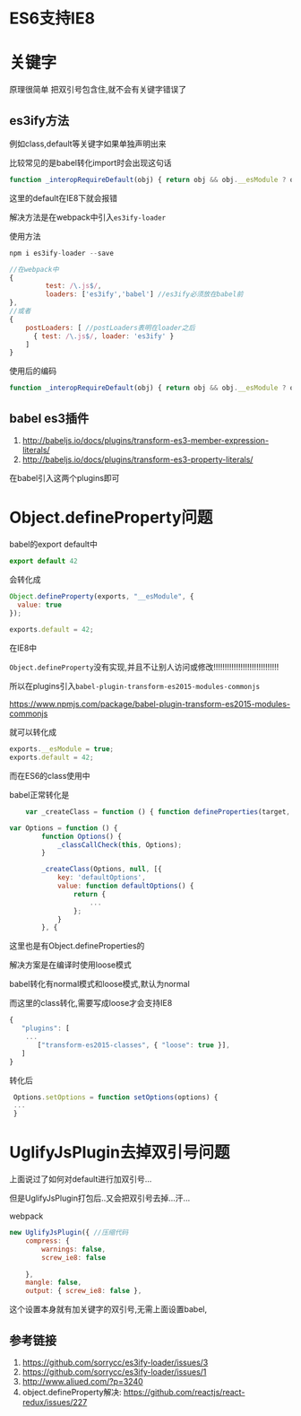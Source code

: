 # ES6支持IE8

# 关键字

原理很简单 把双引号包含住,就不会有关键字错误了

## es3ify方法

例如class,default等关键字如果单独声明出来

比较常见的是babel转化import时会出现这句话

```javascript
function _interopRequireDefault(obj) { return obj && obj.__esModule ? obj : { default: obj }; }

```

这里的default在IE8下就会报错

解决方法是在webpack中引入`es3ify-loader`

使用方法

```javascript
npm i es3ify-loader --save

//在webpack中
{
         test: /\.js$/,
         loaders: ['es3ify','babel'] //es3ify必须放在babel前
},
//或者
{
    postLoaders: [ //postLoaders表明在loader之后
      { test: /\.js$/, loader: 'es3ify' }
    ]
}
```

使用后的编码

```javascript
function _interopRequireDefault(obj) { return obj && obj.__esModule ? obj : { "default": obj }; }
```
## babel es3插件

1. http://babeljs.io/docs/plugins/transform-es3-member-expression-literals/
2. http://babeljs.io/docs/plugins/transform-es3-property-literals/

在babel引入这两个plugins即可

# Object.defineProperty问题

babel的export default中

```javascript
export default 42
```

会转化成

```javascript
Object.defineProperty(exports, "__esModule", {
  value: true
});
 
exports.default = 42;
```

在IE8中

`Object.defineProperty`没有实现,并且不让别人访问或修改!!!!!!!!!!!!!!!!!!!!!!!!!!!!!

所以在plugins引入`babel-plugin-transform-es2015-modules-commonjs `

https://www.npmjs.com/package/babel-plugin-transform-es2015-modules-commonjs

就可以转化成

```javascript
exports.__esModule = true;
exports.default = 42;
```

而在ES6的class使用中

babel正常转化是

```javascript
	var _createClass = function () { function defineProperties(target, props) { for (var i = 0; i < props.length; i++) { var descriptor = props[i]; descriptor.enumerable = descriptor.enumerable || false; descriptor.configurable = true; if ("value" in descriptor) descriptor.writable = true; Object.defineProperty(target, descriptor.key, descriptor); } } return function (Constructor, protoProps, staticProps) { if (protoProps) defineProperties(Constructor.prototype, protoProps); if (staticProps) defineProperties(Constructor, staticProps); return Constructor; }; }();

var Options = function () {
	    function Options() {
	        _classCallCheck(this, Options);
	    }

	    _createClass(Options, null, [{
	        key: 'defaultOptions',
	        value: function defaultOptions() {
	            return {
	                ...
	            };
	        }
	    }, {

```

这里也是有Object.defineProperties的

解决方案是在编译时使用loose模式

babel转化有normal模式和loose模式,默认为normal

而这里的class转化,需要写成loose才会支持IE8

```javascript
{
   "plugins": [
   	...
       ["transform-es2015-classes", { "loose": true }],
   ]
}
```

转化后

```javascript
 Options.setOptions = function setOptions(options) {
 ...
 }
```
# UglifyJsPlugin去掉双引号问题

上面说过了如何对default进行加双引号...

但是UglifyJsPlugin打包后..又会把双引号去掉...汗...

webpack

```javascript
new UglifyJsPlugin({ //压缩代码
    compress: {
    	warnings: false,
    	screw_ie8: false
    
    }, 
    mangle: false,
    output: { screw_ie8: false },
```

这个设置本身就有加关键字的双引号,无需上面设置babel,


## 参考链接

1. https://github.com/sorrycc/es3ify-loader/issues/3
2. https://github.com/sorrycc/es3ify-loader/issues/1
3. http://www.aliued.com/?p=3240
4. object.defineProperty解决: https://github.com/reactjs/react-redux/issues/227